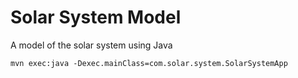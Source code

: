 # Solar System Model

A model of the solar system using Java

```
mvn exec:java -Dexec.mainClass=com.solar.system.SolarSystemApp
```
